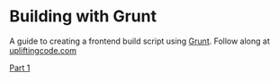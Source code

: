Building with Grunt
===================

A guide to creating a frontend build script using [Grunt](gruntjs.com). Follow along at [upliftingcode.com](http://upliftingcode.com/)

  [Part 1](http://upliftingcode.com/blog/2014/04/building-with-grunt-part-1/)
